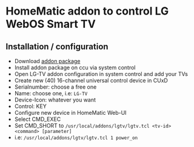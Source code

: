 # HomeMatic addon to control LG WebOS Smart TV

## Installation / configuration

* Download [addon package](https://github.com/j-a-n/homematic-addon-lgtv/raw/master/hm-lgtv.tar.gz)
* Install addon package on ccu via system control
* Open LG-TV addon configuration in system control and add your TVs
* Create new (40) 16-channel universal control device in CUxD
 * Serialnumber: choose a free one
 * Name: choose one, i.e: `LG-TV`
 * Device-Icon: whatever you want
 * Control: KEY
* Configure new device in HomeMatic Web-UI
 * Select CMD_EXEC
 * Set CMD_SHORT to ````/usr/local/addons/lgtv/lgtv.tcl <tv-id> <command> [parameter]````
  * i.e: ````/usr/local/addons/lgtv/lgtv.tcl 1 power_on````
